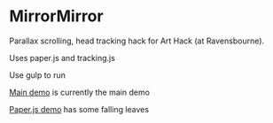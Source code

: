 # MirrorMirror

Parallax scrolling, head tracking hack for Art Hack (at Ravensbourne).

Uses paper.js and tracking.js

Use gulp to run

[Main demo](http://localhost:4000/parallax.html) is currently the main demo

[Paper.js demo](http://localhost:4000/) has some falling leaves
